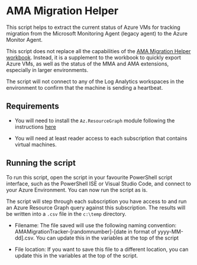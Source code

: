 # AMA Migration Helper

This script helps to extract the current status of Azure VMs for tracking migration from the Microsoft Monitoring Agent (legacy agent) to the Azure Monitor Agent.

This script does not replace all the capabilities of the [AMA Migration Helper workbook](https://learn.microsoft.com/en-us/azure/azure-monitor/agents/azure-monitor-agent-migration-helper-workbook). Instead, it is a supplement to the workbook to quickly export Azure VMs, as well as the status of the MMA and AMA extensions, especially in larger environments.

The script will not connect to any of the Log Analytics workspaces in the environment to confirm that the machine is sending a heartbeat.

## Requirements

* You will need to install the `Az.ResourceGraph` module following the instructions [here](https://learn.microsoft.com/en-us/azure/governance/resource-graph/first-query-powershell#optional-module-installation)

* You will need at least reader access to each subscription that contains virtual machines.

## Running the script

To run this script, open the script in your favourite PowerShell script interface, such as the PowerShell ISE or Visual Studio Code, and connect to your Azure Environment. You can now run the script as is.

The script will step through each subscription you have access to and run an Azure Resource Graph query against this subscription. The results will be written into a `.csv` file in the `c:\temp` directory.

* Filename: The file saved will use the following naming convention: AMAMigrationTracker-[randomnumber]-[date in format of yyyy-MM-dd].csv. You can update this in the variables at the top of the script

* File location: If you want to save this file to a different location, you can update this in the variables at the top of the script.